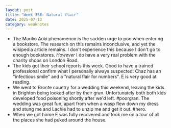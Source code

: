 ```yaml
---
layout: post
title: "Week 358: Natural flair"
date: 2025-07-13
category: weaknotes
---
```

* The Mariko Aoki phenomenon is the sudden urge to poo when entering a bookstore. The research on this remains inconclusive, and yet the wikipedia article remains. I don't experience this because I don't go to enough bookstores. _However_ I do have a very real problem with the charity shops on London Road.
* The kids got their school reports this week. Good to have a trained professional confirm what I personally always suspected: Chaz has an "infectious smile" and a "natural flair for numbers". E is very good at reading.
* We went to Bronte country for a wedding this weekend, leaving the kids in Brighton being looked after by their gran. Unfortunately both both kids developed food poisoning shortly after we'd left. #poorgran. The wedding was great fun, apart from when a wasp flew down my dress and stung me and Lachie had to unzip me and get it out. #hero.
* When we got home E was fully recovered and took me on a tour of all the places she had puked around the house.
